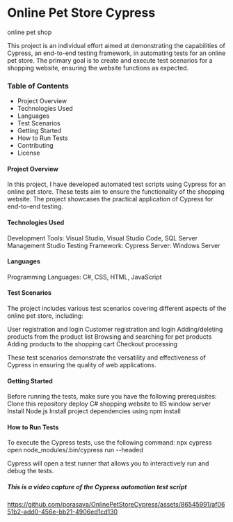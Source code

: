 # Online Pet Store Cypress
online pet shop 

This project is an individual effort aimed at demonstrating the capabilities of Cypress, an end-to-end testing framework, in automating tests for an online pet store. The primary goal is to create and execute test scenarios for a shopping website, ensuring the website functions as expected.

### Table of Contents
- Project Overview
- Technologies Used
- Languages
- Test Scenarios
- Getting Started
- How to Run Tests
- Contributing
- License


#### Project Overview
In this project, I have developed automated test scripts using Cypress for an online pet store. These tests aim to ensure the functionality of the shopping website. The project showcases the practical application of Cypress for end-to-end testing.


#### Technologies Used
Development Tools: Visual Studio, Visual Studio Code, SQL Server Management Studio
Testing Framework: Cypress
Server: Windows Server

#### Languages
Programming Languages: C#, CSS, HTML, JavaScript


#### Test Scenarios
The project includes various test scenarios covering different aspects of the online pet store, including:

User registration and login
Customer registration and login
Adding/deleting products from the product list
Browsing and searching for pet products
Adding products to the shopping cart
Checkout processing

These test scenarios demonstrate the versatility and effectiveness of Cypress in ensuring the quality of web applications.


#### Getting Started
Before running the tests, make sure you have the following prerequisites:
Clone this repository
deploy C# shopping website to IIS window server 
Install Node.js
Install project dependencies using npm install


#### How to Run Tests
To execute the Cypress tests, use the following command:
  npx cypress open
  node_modules/.bin/cypress run --headed

Cypress will open a test runner that allows you to interactively run and debug the tests.


##### This is a video capture of the Cypress automation test script









https://github.com/porasava/OnlinePetStoreCypress/assets/86545991/af0651b2-add0-456e-bb21-4906ed1cd130









